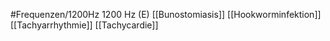 #Frequenzen/1200Hz
1200 Hz (E)
[[Bunostomiasis]]
[[Hookworminfektion]]
[[Tachyarrhythmie]]
[[Tachycardie]]